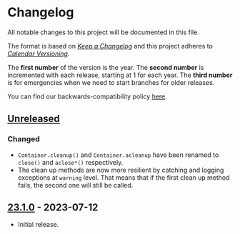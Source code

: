 # Changelog

All notable changes to this project will be documented in this file.

The format is based on [*Keep a Changelog*](https://keepachangelog.com/en/1.0.0/) and this project adheres to [*Calendar Versioning*](https://calver.org/).

The **first number** of the version is the year.
The **second number** is incremented with each release, starting at 1 for each year.
The **third number** is for emergencies when we need to start branches for older releases.

You can find our backwards-compatibility policy [here](https://github.com/hynek/svc-reg/blob/main/.github/SECURITY.md).

<!-- changelog follows -->


 ## [Unreleased](https://github.com/hynek/svc-reg/compare/23.1.0...HEAD)

### Changed

- `Container.cleanup()` and `Container.acleanup` have been renamed to `close()` and `aclose*()` respectively.
- The clean up methods are now more resilient by catching and logging exceptions at `warning` level.
  That means that if the first clean up method fails, the second one will still be called.


## [23.1.0](https://github.com/hynek/svc-reg/tree/23.1.0) - 2023-07-12

- Initial release.
